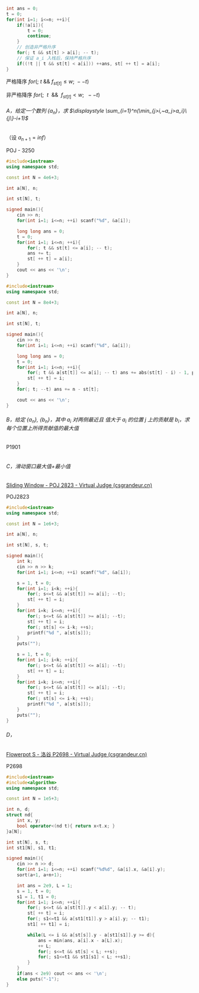 ```cpp
int ans = 0;
t = 0;
for(int i=1; i<=n; ++i){
    if(!a[i]){
        t = 0;
        continue;
    }
    // 创造非严格升序 
    for(; t && st[t] > a[i]; -- t);
    // 保证 a_i 入栈后，保持严格升序 
    if((!t || t && st[t] < a[i])) ++ans, st[ ++ t] = a[i];
}
```



严格降序 $for(;~t~\&\&~f_{st[t]}\le w;~--t)$

非严格降序 $for(;~~t~~\&\&~~f_{st[t]} < w;~~--t)$

###### A，给定一个数列 $\{a_n\}$，求 $\displaystyle \sum_{i=1}^n(\min_{j>i,~a_j>a_i}\{j\}-i+1)$

（设 $a_{n+1}=inf$）

POJ - 3250

```cpp
#include<iostream>
using namespace std;

const int N = 4e6+3;

int a[N], n;

int st[N], t;

signed main(){
    cin >> n;
    for(int i=1; i<=n; ++i) scanf("%d", &a[i]);

    long long ans = 0;
    t = 0;
    for(int i=1; i<=n; ++i){
        for(; t && st[t] <= a[i]; -- t);
        ans += t;
        st[ ++ t] = a[i];
    }
    cout << ans << '\n';
}
```

```cpp
#include<iostream>
using namespace std;

const int N = 8e4+3;

int a[N], n;

int st[N], t;

signed main(){
    cin >> n;
    for(int i=1; i<=n; ++i) scanf("%d", &a[i]);

    long long ans = 0;
    t = 0;
    for(int i=1; i<=n; ++i){
        for(; t && a[st[t]] <= a[i]; -- t) ans += abs(st[t] - i) - 1, printf(" %d %d %d\n", st[t], i, abs(st[t] - i) - 1);
        st[ ++ t] = i;
    }
    for(; t; --t) ans += n - st[t];

    cout << ans << '\n';
}
```

###### B，给定 $\{a_n\},~\{b_n\}$，其中 $a_i$ 对两侧最近且 值大于 $a_i$ 的位置 $j$ 上的贡献是 $b_i$，求每个位置上所得贡献值的最大值

P1901

```cpp

```

###### C，滑动窗口最大值+最小值

[Sliding Window - POJ 2823 - Virtual Judge (csgrandeur.cn)](https://vjudge.csgrandeur.cn/problem/POJ-2823)

POJ2823

```cpp
#include<iostream>
using namespace std;

const int N = 1e6+3;

int a[N], n;

int st[N], s, t;

signed main(){
    int k;
    cin >> n >> k;
    for(int i=1; i<=n; ++i) scanf("%d", &a[i]);

    s = 1, t = 0;
    for(int i=1; i<k; ++i){
        for(; s<=t && a[st[t]] >= a[i]; --t);
        st[ ++ t] = i;
    }
    for(int i=k; i<=n; ++i){
        for(; s<=t && a[st[t]] >= a[i]; --t);
        st[ ++ t] = i;
        for(; st[s] <= i-k; ++s);
        printf("%d ", a[st[s]]);
    }
    puts("");

    s = 1, t = 0;
    for(int i=1; i<k; ++i){
        for(; s<=t && a[st[t]] <= a[i]; --t);
        st[ ++ t] = i;    
    }
    for(int i=k; i<=n; ++i){
        for(; s<=t && a[st[t]] <= a[i]; --t);
        st[ ++ t] = i;
        for(; st[s] <= i-k; ++s);
        printf("%d ", a[st[s]]);
    }
    puts("");
}
```

###### D，

[Flowerpot S - 洛谷 P2698 - Virtual Judge (csgrandeur.cn)](https://vjudge.csgrandeur.cn/problem/%E6%B4%9B%E8%B0%B7-P2698)

P2698

```cpp
#include<iostream>
#include<algorithm>
using namespace std;

const int N = 1e5+3;

int n, d;
struct nd{
    int x, y;
    bool operator<(nd t){ return x<t.x; }
}a[N];

int st[N], s, t;
int st1[N], s1, t1;

signed main(){
    cin >> n >> d;
    for(int i=1; i<=n; ++i) scanf("%d%d", &a[i].x, &a[i].y);
    sort(a+1, a+n+1);

    int ans = 2e9, L = 1;
    s = 1, t = 0;
    s1 = 1, t1 = 0;
    for(int i=1; i<=n; ++i){
        for(; s<=t && a[st[t]].y < a[i].y; -- t);
        st[ ++ t] = i;
        for(; s1<=t1 && a[st1[t1]].y > a[i].y; -- t1);
        st1[ ++ t1] = i;

        while(L <= i && a[st[s]].y - a[st1[s1]].y >= d){
            ans = min(ans, a[i].x - a[L].x);
            ++ L;
            for(; s<=t && st[s] < L; ++s);
            for(; s1<=t1 && st1[s1] < L; ++s1);
        }
    }
    if(ans < 2e9) cout << ans << '\n';
    else puts("-1");
}
```

